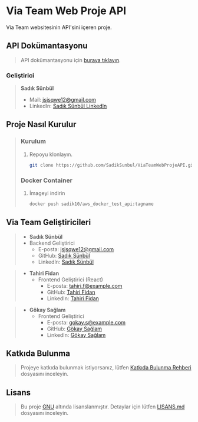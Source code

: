 # Via Team Web Proje API

Via Team websitesinin API'sini içeren proje.

## API Dokümantasyonu
>API dokümantasyonu için [buraya tıklayın](https://documenter.getpostman.com/view/27431083/2s9YsT7Upw#20933f7b-8ba6-46d0-b527-e1379a6b14e0).


### Geliştirici
>
>**Sadık Sünbül**
>- Mail: jsjsqwe12@gmail.com
>- LinkedIn: [Sadık Sünbül LinkedIn](https://www.linkedin.com/in/sadiksunbul)



## Proje Nasıl Kurulur

>### Kurulum
>
>1. Repoyu klonlayın.
>    ```sh
>    git clone https://github.com/SadikSunbul/ViaTeamWebProjeAPI.git
>
>### Docker Container
>
>1. İmageyi indirin
>    ```sh
>    docker push sadik10/aws_docker_test_api:tagname

## Via Team Geliştiricileri

>- **Sadık Sünbül**
>  - Backend Geliştirici
>    - E-posta: [jsjsqwe12@gmail.com](mailto:sadik.s@example.com)
>    - GitHub: [Sadık Sünbül](https://github.com/SadikSunbul)
>    - LinkedIn: [Sadık Sünbül](https://www.linkedin.com/in/sadiksunbul)

>- **Tahiri Fidan**
>    - Frontend Geliştirici (React)
>      - E-posta: [tahiri.f@example.com](mailto:tahiri.f@example.com)
>      - GitHub: [Tahiri Fidan](https://github.com/Tahir1072a)
>      - LinkedIn: [Tahiri Fidan](https://www.linkedin.com/in/tahiri-fidan-4a88a620a/)

>- **Gökay Sağlam**
>    - Frontend Geliştirici
>      - E-posta: [gokay.s@example.com](mailto:gokay.s@example.com)
>      - GitHub: [Gökay Sağlam](https://github.com/bengokaysaglam)
>      - LinkedIn: [Gökay Sağlam](https://www.linkedin.com/in/g%C3%B6kay-sa%C4%9Flam-3a067625b/)


## Katkıda Bulunma

>Projeye katkıda bulunmak istiyorsanız, lütfen [Katkıda Bulunma Rehberi](CONTRIBUTING.md) dosyasını inceleyin.


## Lisans

>Bu proje [GNU](LICENSE) altında lisanslanmıştır. Detaylar için lütfen [LISANS.md](LICENSE) dosyasını inceleyin.



